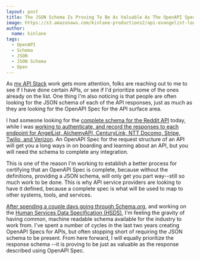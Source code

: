 ```yaml
---
layout: post
title: The JSON Schema Is Proving To Be As Valuable As The OpenAPI Spec
image: https://s3.amazonaws.com/kinlane-productions2/api-evangelist-logos/api-evangelist-butterfly-vertical.png
author:
  name: kinlane
tags:
  - OpenAPI
  - Schema
  - JSON
  - JSON Schema
  - Open
---
```

As [my API Stack](http://theapistack.com/) work gets more attention, folks are reaching out to me to see if I have done certain APIs, or see if I'd prioritize some of the ones already on the list. One thing I'm also noticing is that people are often looking for the JSON schema of each of the API responses, just as much as they are looking for the OpenAPI Spec for the API surface area.

I had someone looking for the [complete schema for the Reddit API](http://stack.apievangelist.com/companies.html) today, while I was [working to authenticate, and record the responses to each endpoint for AngelList, AlchemyAPI, CenturyLink, NTT Docomo, Stripe, Twilio, and Verizon](http://apievangelist.com/2016/05/02/working-to-establish-a-complete-openapi-spec-for-leading-apis/). An OpenAPI Spec for the request structure of an API will get you a long ways in on boarding and learning about an API, but you will need the schema to complete any integration.

This is one of the reason I'm working to establish a better process for certifying that an OpenAPI Spec is complete, because without the definitions, providing a JSON schema, will only get you part way--still so much work to be done. This is why API service providers are looking to have it defined, because a complete spec is what will be used to map to other systems, tools, and services.

[After spending a couple days going through Schema.org](http://schema.org.apis.apievangelist.com/), and working on the [Human Services Data Specification (HSDS)](http://apievangelist.com/2016/03/31/gathering-my-thoughts-about-open-referral-and-the-human-services-api/), I'm feeling the gravity of having common, machine readable schema available for the industry to work from. I've spent a number of cycles in the last two years creating OpenAPI Specs for APIs, but often stopping short of requiring the JSON schema to be present. From here forward, I will equally prioritize the response schema --it is proving to be just as valuable as the response described using OpenAPI Spec.